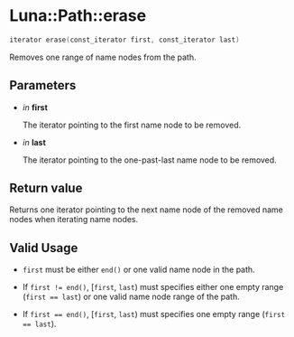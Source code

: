 # Luna::Path::erase

```c++
iterator erase(const_iterator first, const_iterator last)
```

Removes one range of name nodes from the path. 



## Parameters
* *in* **first**

    The iterator pointing to the first name node to be removed. 

* *in* **last**

    The iterator pointing to the one-past-last name node to be removed. 

## Return value
Returns one iterator pointing to the next name node of the removed name nodes when iterating name nodes. 

## Valid Usage
* `first` must be either `end()` or one valid name node in the path.

* If `first != end()`, [`first`, `last`) must specifies either one empty range (`first == last`) or one valid name node range of the path.

* If `first == end()`, [`first`, `last`) must specifies one empty range (`first == last`). 

